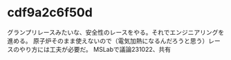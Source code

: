 # cdf9a2c6f50d

グランプリレースみたいな、安全性のレースをやる。それでエンジニアリングを進める。
原子炉そのまま使えないので（電気加熱になるんだろうと思う）レースのやり方には工夫が必要だ。
MSLabで議論231022、共有
